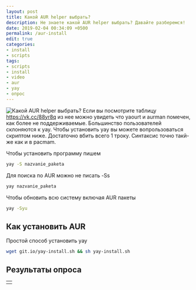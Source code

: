 ```yaml
---
layout: post
title: Какой AUR helper выбрать?
description: Не знаете какой AUR helper выбрать? Давайте разберемся!
date: 2019-02-04 00:34:09 +0500
permalink: /aur-install
edit: true
categories: 
- install
- scripts
tags:
- scripts
- install
- video
- aur
- yay
- опрос
---
```

<p><img alt="Какой AUR helper выбрать?" class="post-image rounded" src="https://ordanax.github.io/img/aur-install.png" />
Если вы посмотрите таблицу <noindex><a href="https://vk.cc/88yr8q" target="_blank" rel="nofollow">https://vk.cc/88yr8q</a></noindex> из нее можно увидеть что yaourt и aurman помечен, как более не поддерживаемые.
Большинство пользователей склоняются к yay. 
Чтобы установить yay вы можете вопрользоваться скриптом ниже. Достаточно вбить всего 1 троку. Синтаксис точно такй-же как и в pacmam.</p>

Чтобы установить программу пишем

```bash
yay -S nazvanie_paketa
```

Для поиска по AUR можно не писать -Ss

```bash
yay nazvanie_paketa
```

Чтобы обновить всю систему включая AUR пакеты

```bash
yay -Syu
```

## Как установить AUR
Простой способ установить yay

```bash
wget git.io/yay-install.sh && sh yay-install.sh
```

<h2>Результаты опроса</h2>
<div class="text-center">
	<table width="100%" cellspacing="0">
		<tr> 
			<td>
				<div id="vk_poll"></div>
				<script type="text/javascript">
					VK.Widgets.Poll("vk_poll", {}, "320990931_a910f4b472d3a23482");
				</script>
			</td>
		</tr>
	</table>
</div>
